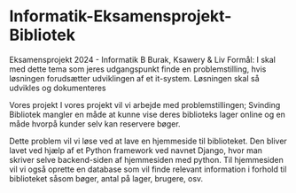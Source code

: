 # Informatik-Eksamensprojekt-Bibliotek

Eksamensprojekt 2024 - Informatik B
Burak, Ksawery & Liv
Formål:
I skal med dette tema som jeres udgangspunkt finde en problemstilling, hvis løsningen forudsætter udviklingen af et it-system. Løsningen skal så udvikles og dokumenteres

Vores projekt
I vores projekt vil vi arbejde med problemstillingen; Svinding Bibliotek mangler en måde at kunne vise deres biblioteks lager online og en måde hvorpå kunder selv kan reservere bøger.

Dette problem vil vi løse ved at lave en hjemmeside til biblioteket. Den bliver lavet ved hjælp af et Python framework ved navnet Django, hvor man skriver selve backend-siden af hjemmesiden med python. Til hjemmesiden vil vi også oprette en database som vil finde relevant information i forhold til biblioteket såsom bøger, antal på lager, brugere, osv.
